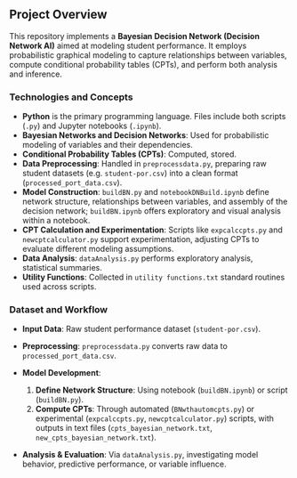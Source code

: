 
## Project Overview

This repository implements a **Bayesian Decision Network (Decision Network AI)** aimed at modeling student performance. It employs probabilistic graphical modeling to capture relationships between variables, compute conditional probability tables (CPTs), and perform both analysis and inference.

### Technologies and Concepts

* **Python** is the primary programming language. Files include both scripts (`.py`) and Jupyter notebooks (`.ipynb`).
* **Bayesian Networks and Decision Networks**: Used for probabilistic modeling of variables and their dependencies.
* **Conditional Probability Tables (CPTs)**: Computed, stored.
* **Data Preprocessing**: Handled in `preprocessdata.py`, preparing raw student datasets (e.g. `student-por.csv`) into a clean format (`processed_port_data.csv`).
* **Model Construction**: `buildBN.py` and `notebookDNBuild.ipynb` define network structure, relationships between variables, and assembly of the decision network; `buildBN.ipynb` offers exploratory and visual analysis within a notebook.
* **CPT Calculation and Experimentation**: Scripts like `expcalccpts.py` and `newcptcalculator.py` support experimentation, adjusting CPTs to evaluate different modeling assumptions.
* **Data Analysis**: `dataAnalysis.py` performs exploratory analysis, statistical summaries.
* **Utility Functions**: Collected in `utility functions.txt` standard routines used across scripts.

### Dataset and Workflow

* **Input Data**: Raw student performance dataset (`student-por.csv`).
* **Preprocessing**: `preprocessdata.py` converts raw data to `processed_port_data.csv`.
* **Model Development**:

  1. **Define Network Structure**: Using notebook (`buildBN.ipynb`) or script (`buildBN.py`).
  2. **Compute CPTs**: Through automated (`BNwthautomcpts.py`) or experimental (`expcalccpts.py`, `newcptcalculator.py`) scripts, with outputs in text files (`cpts_bayesian_network.txt`, `new_cpts_bayesian_network.txt`).
* **Analysis & Evaluation**: Via `dataAnalysis.py`, investigating model behavior, predictive performance, or variable influence.
